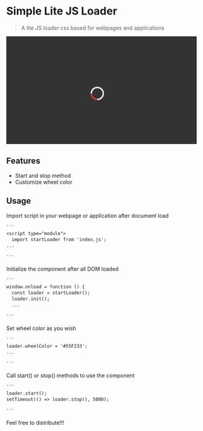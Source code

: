 # Simple Lite JS Loader
> A lite JS loader css based for webpages and applications

![Screenshot](https://github.com/LizzardMedeiros/lite-loaderjs/blob/master/examples/ex.png?raw=true)

## Features
  - Start and stop method
  - Customize wheel color

## Usage
  Import script in your webpage or application after document load

    ```
    <script type="module">
      import startLoader from 'index.js';
    ...
    
    ```

  Initialize the component after all DOM loaded
  
    ```
    window.onload = function () {
      const loader = startLoader();
      loader.init();
      ...

    ```

  Set wheel color as you wish

    ```
    loader.wheelColor = '#55F233';
    ...

    ```

  Call start() or stop() methods to use the component

    ```
    loader.start();
    setTimeout(() => loader.stop(), 5000);

    ```

Feel free to distribute!!!
